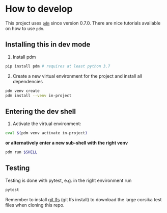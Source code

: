 # How to develop

This project uses [`pdm`](https://pdm.fming.dev/latest/) since version 0.7.0.
There are nice tutorials available on how to use `pdm`.

## Installing this in dev mode

1. Install pdm

```bash
pip install pdm # requires at least python 3.7
```

2. Create a new virtual environment for the project and install all dependencies

```bash
pdm venv create
pdm install --venv in-project
```

## Entering the dev shell

1. Activate the virtual environment:

```bash
eval $(pdm venv activate in-project)
```

**or alternatively enter a new sub-shell with the right venv**

```bash
pdm run $SHELL
```

## Testing

Testing is done with pytest, e.g. in the right environment run

```bash
pytest
```

Remember to install [git lfs](https://git-lfs.com/) (git lfs install) to download the large
corsika test files when cloning this repo.
